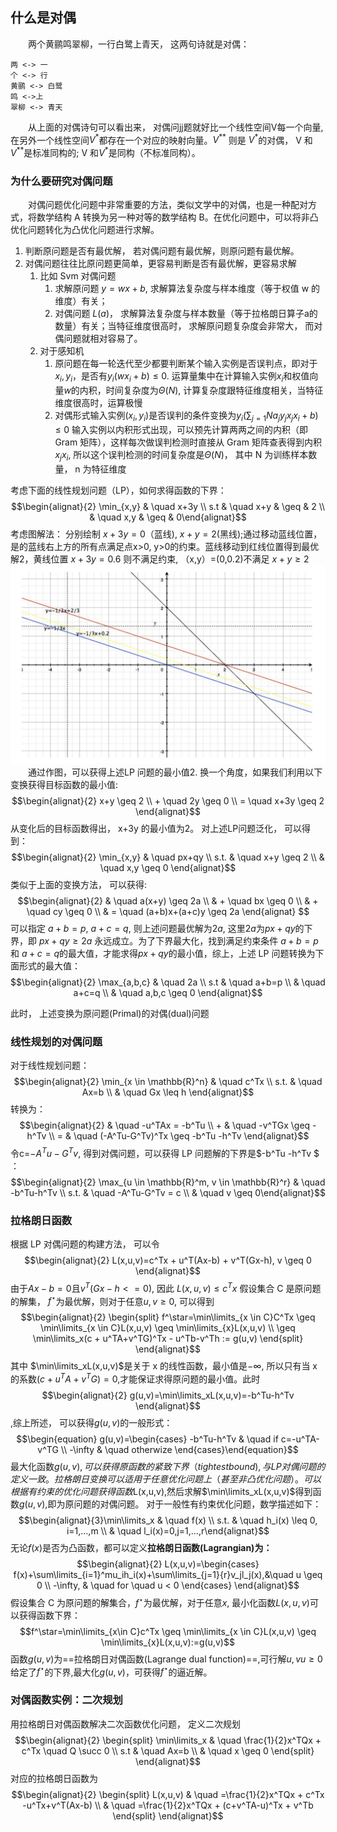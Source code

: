 ## 什么是对偶
&emsp;&emsp;两个黄鹂鸣翠柳，一行白鹭上青天， 这两句诗就是对偶：

    两 <-> 一
    个 <-> 行
    黄鹂 <-> 白鹭
    鸣 <->上
    翠柳 <-> 青天

&emsp;&emsp;从上面的对偶诗句可以看出来， 对偶问jj题就好比一个线性空间V每一个向量, 在另外一个线性空间$V^*$都存在一个对应的映射向量。$V^{**}$ 则是 $V^{*}$的对偶， V 和$V^{**}$是标准同构的; V 和$V^*$是同构（不标准同构）。

### 为什么要研究对偶问题
&emsp;&emsp;对偶问题优化问题中非常重要的方法，类似文学中的对偶，也是一种配对方式，将数学结构 A 转换为另一种对等的数学结构 B。在优化问题中，可以将非凸优化问题转化为凸优化问题进行求解。
1. 判断原问题是否有最优解， 若对偶问题有最优解，则原问题有最优解。
2. 对偶问题往往比原问题更简单，更容易判断是否有最优解，更容易求解
    1. 比如 Svm 对偶问题
        1. 求解原问题 $y=wx+b$, 求解算法复杂度与样本维度（等于权值 w 的维度）有关；
        2. 对偶问题 $L(a)$， 求解算法复杂度与样本数量（等于拉格朗日算子a的数量）有关；当特征维度很高时， 求解原问题复杂度会非常大， 而对偶问题就相对容易了。
    2. 对于感知机
        1. 原问题在每一轮迭代至少都要判断某个输入实例是否误判点，即对于 $x_i, y_i$，是否有$y_i(wx_i+b) \leq 0$. 运算量集中在计算输入实例$x_i$和权值向量$w$的内积，时间复杂度为$\Theta(N)$, 计算复杂度跟特征维度相关，当特征维度很高时，运算极慢
        2. 对偶形式输入实例$(x_i,y_i)$是否误判的条件变换为$y_i(\sum_{j=1}{N}a_jy_jx_jx_i + b) \leq 0$ 输入实例以内积形式出现，可以预先计算两两之间的内积（即 Gram 矩阵），这样每次做误判检测时直接从 Gram 矩阵查表得到内积$x_jx_i$, 所以这个误判检测的时间复杂度是$\Theta(N)$， 其中 N 为训练样本数量， n 为特征维度
        
考虑下面的线性规划问题（LP），如何求得函数的下界：
$$\begin{alignat}{2} \min_{x,y} & \quad x+3y \\ s.t & \quad x+y & \geq & 2 \\ & \quad x,y & \geq & 0\end{alignat}$$
考虑图解法： 分别绘制 $x+3y=0$（蓝线), $x+y=2$(黑线);通过移动蓝线位置，是的蓝线右上方的所有点满足点x>0, y>0的约束。蓝线移动到红线位置得到最优解2，黄线位置 $x+3y=0.6$ 则不满足约束, （x,y）=(0,0.2)不满足 $x+y \geq 2$
![](/assets/images//15432973484100.jpg)
&emsp;&emsp;通过作图，可以获得上述LP 问题的最小值2. 换一个角度，如果我们利用以下变换获得目标函数的最小值:
    $$\begin{alignat}{2} x+y \geq  2 \\ + \quad 2y \geq 0 \\ = \quad x+3y \geq 2 \end{alignat}$$
从变化后的目标函数得出， x+3y 的最小值为2。 对上述LP问题泛化， 可以得到：
$$\begin{alignat}{2} \min_{x,y} & \quad px+qy \\ s.t. & \quad x+y \geq 2 \\  & \quad  x,y \geq 0 \end{alignat}$$
类似于上面的变换方法， 可以获得:
$$\begin{alignat}{2} & \quad a(x+y) \geq 2a \\ & + \quad bx \geq 0 \\ & + \quad cy \geq 0 \\ & = \quad (a+b)x+(a+c)y \geq 2a \end{alignat} $$
可以指定 $a+b=p$, $a+c=q$, 则上述问题最优解为$2a$, 这里$2a$为$px+qy$的下界，即 $px+qy \geq 2a$ 永远成立。为了下界最大化，找到满足约束条件 $a+b=p$ 和 $a+c=q$的最大值，才能求得$px+qy$的最小值，综上，上述 LP 问题转换为下面形式的最大值：
    $$\begin{alignat}{2}  \max_{a,b,c} & \quad 2a \\ s.t & \quad a+b=p \\ & \quad a+c=q \\ & \quad a,b,c \geq 0 \end{alignat}$$

此时， 上述变换为原问题(Primal)的对偶(dual)问题

### 线性规划的对偶问题
对于线性规划问题：
    $$\begin{alignat}{2} \min_{x \in \mathbb{R}^n} & \quad c^Tx \\ s.t. & \quad Ax=b \\ & \quad Gx \leq h \end{alignat}$$
转换为：
    $$\begin{alignat}{2} & \quad -u^TAx = -b^Tu \\ + & \quad -v^TGx \geq -h^Tv \\ = & \quad (-A^Tu-G^Tv)^Tx \geq -b^Tu -h^Tv \end{alignat}$$
令c=$-A^Tu-G^Tv$, 得到对偶问题，可以获得 LP 问题解的下界是$-b^Tu -h^Tv $ ：
    $$\begin{alignat}{2} \max_{u \in \mathbb{R}^m, v \in \mathbb{R}^r} & \quad -b^Tu-h^Tv \\ s.t. & \quad -A^Tu-G^Tv = c \\ & \quad v \geq 0\end{alignat}$$
    
    
### 拉格朗日函数
根据 LP 对偶问题的构建方法， 可以令
$$\begin{alignat}{2} L(x,u,v)=c^Tx + u^T(Ax-b) + v^T(Gx-h), v \geq 0 \end{alignat}$$ 由于$Ax-b=0$且$v^T(Gx-h<=0)$, 因此 $L(x,u,v) \leq c^Tx$
假设集合 C 是原问题的解集， $f^\star$为最优解，则对于任意$u,v \geq 0$, 可以得到
$$\begin{alignat}{2} \begin{split} f^\star=\min\limits_{x \in C}C^Tx \geq \min\limits_{x \in C}L(x,u,v) \geq \min\limits_{x}L(x,u,v) \\ \geq \min\limits_x(c + u^TA+v^TG)^Tx - u^Tb-v^Th := g(u,v)  \end{split} \end{alignat}$$
其中 $\min\limits_xL(x,u,v)$是关于 x 的线性函数，最小值是$-\infty$, 所以只有当 x 的系数$(c + u^TA+v^TG)=0$,才能保证求得原问题的最小值。此时$$\begin{alignat}{2} g(u,v)=\min\limits_xL(x,u,v)=-b^Tu-h^Tv \end{alignat}$$,综上所述， 可以获得$g(u,v)$的一般形式：
$$\begin{equation} g(u,v)=\begin{cases} -b^Tu-h^Tv & \quad if c=-u^TA-v^TG \\ -\infty & \quad otherwize \end{cases}\end{equation}$$
最大化函数$g(u,v),可以获得原函数的紧致下界（tightest bound), 与LP 对偶问题的定义一致。拉格朗日变换可以适用于任意优化问题上（甚至非凸优化问题）。可以根据有约束的优化问题获得函数$L(x,u,v),然后求解$\min\limits_xL(x,u,v)$得到函数$g(u,v)$,即为原问题的对偶问题。
对于一般性有约束优化问题，数学描述如下：
$$\begin{alignat}{3}\min\limits_x & \quad f(x) \\ s.t. & \quad h_i(x) \leq 0, i=1,...,m \\ & \quad l_i(x)=0,j=1,...,r\end{alignat}$$
无论$f(x)$是否为凸函数，都可以定义<b>拉格朗日函数(Lagrangian)为：</b>
$$\begin{alignat}{2} L(x,u,v)=\begin{cases} f(x)+\sum\limits_{i=1}^mu_ih_i(x)+\sum\limits_{j=1}{r}v_jl_j(x),&\quad u \geq 0 \\ -\infty, & \quad for \quad u < 0 \end{cases} \end{alignat}$$
假设集合 C 为原问题的解集合，$f^\star$为最优解，对于任意$x$, 最小化函数$L(x,u,v)$可以获得函数下界：$$f^\star=\min\limits_{x\in C}c^Tx \geq \min\limits_{x \in C}L(x,u,v) \geq \min\limits_{x}L(x,u,v):=g(u,v)$$
函数$g(u,v)$为==拉格朗日对偶函数(Lagrange dual function)==,可行解$u,v u \geq 0$给定了$f^\star$的下界,最大化$g(u,v)$，可获得$f^\star$的逼近解。
### 对偶函数实例：二次规划
用拉格朗日对偶函数解决二次函数优化问题， 定义二次规划
$$\begin{alignat}{2} \begin{split} \min\limits_x & \quad \frac{1}{2}x^TQx + c^Tx \quad Q \succ 0 \\ s.t & \quad Ax=b \\ & \quad x \geq 0 \end{split} \end{alignat}$$ 对应的拉格朗日函数为$$\begin{alignat}{2} \begin{split} L(x,u,v) & \quad =\frac{1}{2}x^TQx + c^Tx -u^Tx+v^T(Ax-b) \\ & \quad =\frac{1}{2}x^TQx + (c+v^TA-u)^Tx + v^Tb \end{split} \end{alignat}$$